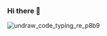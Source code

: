 ### Hi there 👋
![undraw_code_typing_re_p8b9](https://user-images.githubusercontent.com/40969170/166476776-f7bbbc08-76c2-4002-8fa7-6af5d65392a9.svg)
<!--
**AndyNotfound/AndyNotfound** is a ✨ _special_ ✨ repository because its `README.md` (this file) appears on your GitHub profile.

Here are some ideas to get you started:

- 🔭 I’m currently working on ...
- 🌱 I’m currently learning ...
- 👯 I’m looking to collaborate on ...
- 🤔 I’m looking for help with ...
- 💬 Ask me about ...
- 📫 How to reach me: ...
- 😄 Pronouns: ...
- ⚡ Fun fact: ...
-->
